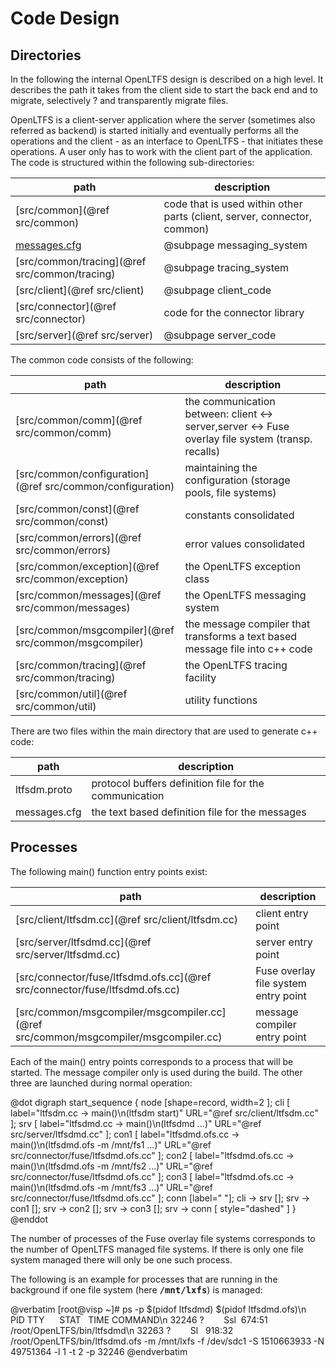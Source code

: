 # Code Design

## Directories

In the following the internal OpenLTFS design is described on a high
level. It describes the path it takes from the client side to start
the back end and to migrate, selectively ? and transparently migrate files.
 
OpenLTFS is a client-server application where the server (sometimes also
referred as backend) is started initially and eventually performs all the
operations and the client - as an interface to OpenLTFS - that initiates
these operations. A user only has to work with the client part of the
application. The code is structured within the following sub-directories:

path | description
----|----
[src/common](@ref src/common) | code that is used within other parts (client, server, connector, common)
<a href="../messages.cfg">messages.cfg</a> | @subpage messaging_system
[src/common/tracing](@ref src/common/tracing) | @subpage tracing_system
[src/client](@ref src/client) | @subpage client_code
[src/connector](@ref src/connector) | code for the connector library
[src/server](@ref src/server) | @subpage server_code

The common code consists of the following:

path | description
----|----
[src/common/comm](@ref src/common/comm) | the communication between: client ↔ server,server ↔ Fuse overlay file system (transp. recalls)
[src/common/configuration](@ref src/common/configuration) | maintaining the configuration (storage pools, file systems)
[src/common/const](@ref src/common/const) | constants consolidated
[src/common/errors](@ref src/common/errors) | error values consolidated
[src/common/exception](@ref src/common/exception) | the OpenLTFS exception class
[src/common/messages](@ref src/common/messages) | the OpenLTFS messaging system
[src/common/msgcompiler](@ref src/common/msgcompiler) | the message compiler that transforms a text based message file into c++ code
[src/common/tracing](@ref src/common/tracing) | the OpenLTFS tracing facility
[src/common/util](@ref src/common/util) | utility functions

There are two files within the main directory that are used to generate c++ code:

path |description
----|----
ltfsdm.proto | protocol buffers definition file for the communication
messages.cfg | the text based definition file for the messages

## Processes

The following main() function entry points exist:

path |description
----|----
[src/client/ltfsdm.cc](@ref src/client/ltfsdm.cc) | client entry point
[src/server/ltfsdmd.cc](@ref src/server/ltfsdmd.cc) | server entry point
[src/connector/fuse/ltfsdmd.ofs.cc](@ref src/connector/fuse/ltfsdmd.ofs.cc) | Fuse overlay file system entry point
[src/common/msgcompiler/msgcompiler.cc](@ref src/common/msgcompiler/msgcompiler.cc) | message compiler entry point

Each of the main() entry points corresponds to a process that will
be started. The message compiler only is used during the build. The
other three are launched during normal operation:

@dot
digraph start_sequence {
     node [shape=record, width=2 ];
     cli [ label="ltfsdm.cc → main()\n(ltfsdm start)" URL="@ref src/client/ltfsdm.cc" ];
     srv [ label="ltfsdmd.cc → main()\n(ltfsdmd ...)" URL="@ref src/server/ltfsdmd.cc" ];
     con1 [ label="ltfsdmd.ofs.cc → main()\n(ltfsdmd.ofs -m /mnt/fs1 ...)" URL="@ref src/connector/fuse/ltfsdmd.ofs.cc" ];
     con2 [ label="ltfsdmd.ofs.cc → main()\n(ltfsdmd.ofs -m /mnt/fs2 ...)" URL="@ref src/connector/fuse/ltfsdmd.ofs.cc" ];
     con3 [ label="ltfsdmd.ofs.cc → main()\n(ltfsdmd.ofs -m /mnt/fs3 ...)" URL="@ref src/connector/fuse/ltfsdmd.ofs.cc" ];
     conn [label="            "];
     cli -> srv [];
     srv -> con1 [];
     srv -> con2 [];
     srv -> con3 [];
     srv -> conn [ style="dashed" ]
 }
 @enddot

 The number of processes of the Fuse overlay file systems corresponds to
 the number of OpenLTFS managed file systems. If there is only one file
 system managed there will only be one such process.

The following is an example for processes that are running in the
background if one file system (here <tt><b>/mnt/lxfs</b></tt>) is managed:

@verbatim
   [root\@visp ~]# ps -p $(pidof ltfsdmd) $(pidof ltfsdmd.ofs)\n
    PID TTY      STAT   TIME COMMAND\n
    32246 ?        Ssl  674:51 /root/OpenLTFS/bin/ltfsdmd\n
    32263 ?        Sl   918:32 /root/OpenLTFS/bin/ltfsdmd.ofs -m /mnt/lxfs -f /dev/sdc1 -S 1510663933 -N 49751364 -l 1 -t 2 -p 32246
@endverbatim

